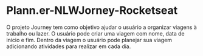 # Plann.er-NLWJorney-Rocketseat
 O projeto Journey tem como objetivo ajudar o usuário a organizar viagens à trabalho ou lazer.
 O usuário pode criar uma viagem com nome, data de início e fim. Dentro da viagem o usuário pode planejar sua viagem adicionando atividades para realizar em cada dia.
